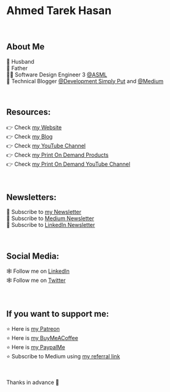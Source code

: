 # Ahmed Tarek Hasan

<br/>

## About Me
👫 Husband<br/>
👦 Father<br/>
👨‍💻 Software Design Engineer 3 [@ASML][ASML]<br/>
📰 Technical Blogger [@Development Simply Put][DSP Blog] and [@Medium][Medium Blog]<br/>

<br/>

## Resources:
👉 Check [my Website][DSP Website]<br/>
👉 Check [my Blog][DSP Blog]<br/>
👉 Check [my YouTube Channel][DSP YouTube Channel]<br/>
👉 Check [my Print On Demand Products][DSP Stylish Designs]<br/>
👉 Check [my Print On Demand YouTube Channel][DSP Stylish Designs YouTube Channel]<br/>

<br/>

## Newsletters:
📰 Subscribe to [my Newsletter][DSP Subscribe]<br/>
📰 Subscribe to [Medium Newsletter][Medium Subscribe]<br/>
📰 Subscribe to [LinkedIn Newsletter][LinkedIn Newsletter]<br/>

<br/>

## Social Media:
🕸 Follow me on [LinkedIn][LinkedIn]<br/>
🕸 Follow me on [Twitter][Twitter]<br/>

<br/>

## If you want to support me:
⭐ Here is [my Patreon][Patreon]<br/>
⭐ Here is [my BuyMeACoffee][BuyMeACoffee]<br/>
⭐ Here is [my PaypalMe][PaypalMe]<br/>
⭐ Subscribe to Medium using [my referral link][Medium Membership]<br/>

<br/>

Thanks in advance 🙂

[Ahmed Tarek Hasan]: https://www.developmentsimplyput.com
[DSP Website]: https://www.developmentsimplyput.com
[DSP Blog]: https://www.developmentsimplyput.com/blog
[DSP Subscribe]: https://www.developmentsimplyput.com/subscribe
[DSP YouTube Channel]: https://www.youtube.com/@developmentsimplyput
[DSP Stylish Designs]: https://www.developmentsimplyput.com/dsp-stylish-designs
[DSP Stylish Designs YouTube Channel]: https://www.youtube.com/@DSPStylishDesigns

[Medium Blog]: https://medium.com/@eng_ahmed.tarek
[Medium Membership]: https://medium.com/@eng_ahmed.tarek/membership
[Medium Subscribe]: https://medium.com/subscribe/@eng_ahmed.tarek

[Twitter]: https://twitter.com/AhmedTarekHasa1
[LinkedIn]: https://www.linkedin.com/in/atarekhasan/
[LinkedIn Newsletter]: https://www.linkedin.com/newsletters/development-simply-put-6866647119655247872/

[ASML]: https://www.asml.com

[Patreon]: http://patreon.com/ahmedtarekhasan
[BuyMeACoffee]: https://www.buymeacoffee.com/ahmedtarekhasan
[PaypalMe]: https://www.paypal.com/paypalme/DevelopmentSimplyPut
  
  
<!--
**AhmedTarekHasan/AhmedTarekHasan** is a ✨ _special_ ✨ repository because its `README.md` (this file) appears on your GitHub profile.

Here are some ideas to get you started:

- 🔭 I’m currently working on ...
- 🌱 I’m currently learning ...
- 👯 I’m looking to collaborate on ...
- 🤔 I’m looking for help with ...
- 💬 Ask me about ...
- 📫 How to reach me: ...
- 😄 Pronouns: ...
- ⚡ Fun fact: ...
-->
